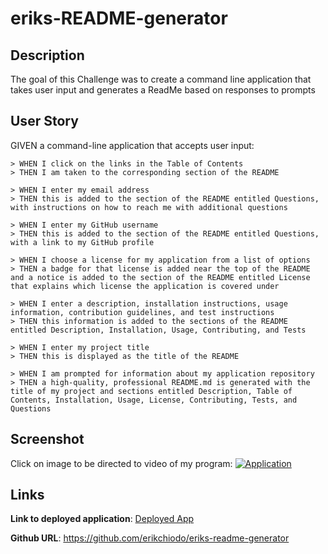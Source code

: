 # eriks-README-generator

## Description

The goal of this Challenge was to create a command line application that takes user input and generates a ReadMe based on responses to prompts

## User Story

GIVEN a command-line application that accepts user input:

    > WHEN I click on the links in the Table of Contents
    > THEN I am taken to the corresponding section of the README

    > WHEN I enter my email address
    > THEN this is added to the section of the README entitled Questions, with instructions on how to reach me with additional questions

    > WHEN I enter my GitHub username
    > THEN this is added to the section of the README entitled Questions, with a link to my GitHub profile

    > WHEN I choose a license for my application from a list of options
    > THEN a badge for that license is added near the top of the README and a notice is added to the section of the README entitled License that explains which license the application is covered under

    > WHEN I enter a description, installation instructions, usage information, contribution guidelines, and test instructions
    > THEN this information is added to the sections of the README entitled Description, Installation, Usage, Contributing, and Tests

    > WHEN I enter my project title
    > THEN this is displayed as the title of the README

    > WHEN I am prompted for information about my application repository
    > THEN a high-quality, professional README.md is generated with the title of my project and sections entitled Description, Table of Contents, Installation, Usage, License, Contributing, Tests, and Questions

## Screenshot

Click on image to be directed to video of my program:
[![Application](https://user-images.githubusercontent.com/122952630/230750032-d527bc32-7d8e-46a5-8df3-7b0b6ba5235c.png)](https://drive.google.com/file/d/1VJESLtEPtkibOtqbY87iR6cTRzD-t8El/view)

## Links

**Link to deployed application**: [Deployed App]()

**Github URL**: https://github.com/erikchiodo/eriks-readme-generator
